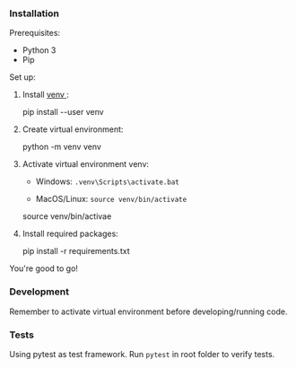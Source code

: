 ### Installation

Prerequisites:

- Python 3
- Pip

Set up:

1. Install [ venv ](https://docs.python.org/3/library/venv.html):

   pip install --user venv

2. Create virtual environment:

   python -m venv venv

3. Activate virtual environment venv:

    * Windows: `.venv\Scripts\activate.bat`

    * MacOS/Linux: `source venv/bin/activate`

   source venv/bin/activae

4. Install required packages:

   pip install -r requirements.txt

You're good to go!

### Development

Remember to activate virtual environment before developing/running code.

### Tests

Using pytest as test framework. Run `pytest` in root folder to verify tests.